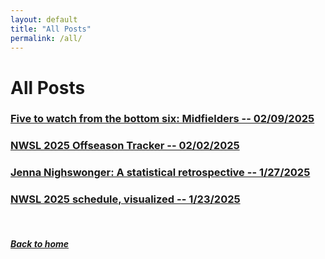```yaml
---
layout: default
title: "All Posts"
permalink: /all/
---
```


# All Posts

### [Five to watch from the bottom six: Midfielders -- 02/09/2025](midfielders.html)

### [NWSL 2025 Offseason Tracker -- 02/02/2025](offseason.html)

### [Jenna Nighswonger: A statistical retrospective -- 1/27/2025](nighswonger.html)

### [NWSL 2025 schedule, visualized -- 1/23/2025](schedule.html)

&nbsp;
&nbsp;
&nbsp;

##### [Back to home](https://ajsportstat.github.io/nwsl-2025)
